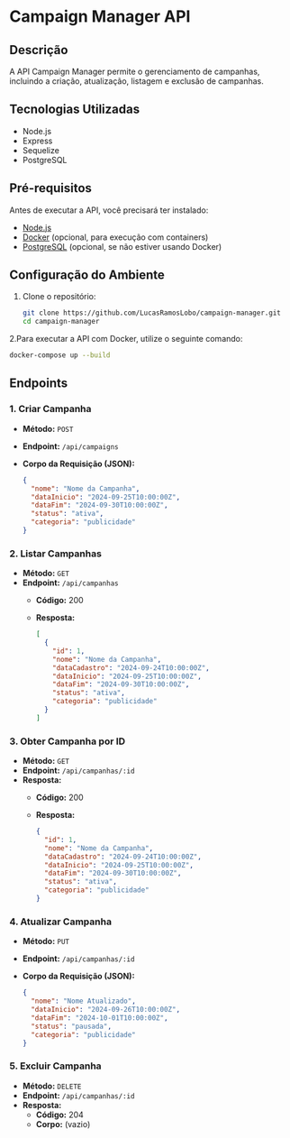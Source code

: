 # Campaign Manager API

## Descrição

A API Campaign Manager permite o gerenciamento de campanhas, incluindo a criação, atualização, listagem e exclusão de campanhas.

## Tecnologias Utilizadas

- Node.js
- Express
- Sequelize
- PostgreSQL

## Pré-requisitos

Antes de executar a API, você precisará ter instalado:

- [Node.js](https://nodejs.org/)
- [Docker](https://www.docker.com/get-started) (opcional, para execução com containers)
- [PostgreSQL](https://www.postgresql.org/download/) (opcional, se não estiver usando Docker)

## Configuração do Ambiente

1. Clone o repositório:

   ```bash
   git clone https://github.com/LucasRamosLobo/campaign-manager.git
   cd campaign-manager
   ```

2.Para executar a API com Docker, utilize o seguinte comando:
  ```bash
  docker-compose up --build
  ```
## Endpoints

### 1. Criar Campanha

- **Método:** `POST`
- **Endpoint:** `/api/campaigns`
- **Corpo da Requisição (JSON):**

  ```json
  {
    "nome": "Nome da Campanha",
    "dataInicio": "2024-09-25T10:00:00Z",
    "dataFim": "2024-09-30T10:00:00Z",
    "status": "ativa",
    "categoria": "publicidade"
  }
### 2. Listar Campanhas

- **Método:** `GET`
- **Endpoint:** `/api/campanhas`
  - **Código:** 200
  - **Resposta:**

    ```json
    [
      {
        "id": 1,
        "nome": "Nome da Campanha",
        "dataCadastro": "2024-09-24T10:00:00Z",
        "dataInicio": "2024-09-25T10:00:00Z",
        "dataFim": "2024-09-30T10:00:00Z",
        "status": "ativa",
        "categoria": "publicidade"
      }
    ]
    ```

### 3. Obter Campanha por ID

- **Método:** `GET`
- **Endpoint:** `/api/campanhas/:id`
- **Resposta:**
  - **Código:** 200
  - **Resposta:**

    ```json
    {
      "id": 1,
      "nome": "Nome da Campanha",
      "dataCadastro": "2024-09-24T10:00:00Z",
      "dataInicio": "2024-09-25T10:00:00Z",
      "dataFim": "2024-09-30T10:00:00Z",
      "status": "ativa",
      "categoria": "publicidade"
    }
    ```

### 4. Atualizar Campanha

- **Método:** `PUT`
- **Endpoint:** `/api/campanhas/:id`
- **Corpo da Requisição (JSON):**

  ```json
  {
    "nome": "Nome Atualizado",
    "dataInicio": "2024-09-26T10:00:00Z",
    "dataFim": "2024-10-01T10:00:00Z",
    "status": "pausada",
    "categoria": "publicidade"
  }
### 5. Excluir Campanha

- **Método:** `DELETE`
- **Endpoint:** `/api/campanhas/:id`
- **Resposta:**
  - **Código:** 204
  - **Corpo:** (vazio)
